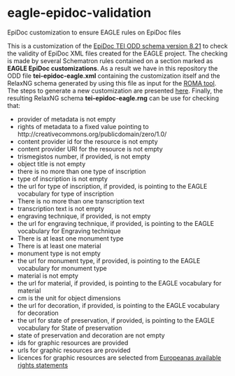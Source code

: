 # eagle-epidoc-validation
EpiDoc customization to ensure EAGLE rules on EpiDoc files

This is a customization of the <a href="http://svn.code.sf.net/p/epidoc/code/trunk/schema/tei-epidoc-full.xml">EpiDoc TEI ODD schema version 8.21</a> to check the validity of EpiDoc XML files created for the EAGLE project. The checking is made by several Schematron rules contained on a section marked as <b>EAGLE EpiDoc customizations</b>. As a result we have in this repository the ODD file <b>tei-epidoc-eagle.xml</b> containing the customization itself and the RelaxNG schema generated by using this file as input for the <a href="http://www.tei-c.org/Roma/">ROMA tool</a>. The steps to generate a new customization are presented <a href="http://sourceforge.net/p/epidoc/wiki/Schema/">here</a>. Finally, the resulting RelaxNG schema <b>tei-epidoc-eagle.rng</b> can be use for checking that:

<ul>
  <li>provider of metadata is not empty</li>
  <li>rights of metadata to a fixed value pointing to http://creativecommons.org/publicdomain/zero/1.0/</li>
  <li>content provider id for the resource is not empty</li>
  <li>content provider URI for the resource is not empty</li>
  <li>trismegistos number, if provided, is not empty</li>
  <li>object title is not empty</li>
  <li>there is no more than one type of inscription</li>
  <li>type of inscription is not empty</li>
  <li>the url for type of inscription, if provided, is pointing to the EAGLE vocabulary for type of inscription</li>
  <li>There is no more than one transcription text</li>
  <li>transcription text is not empty</li>
  <li>engraving technique, if provided, is not empty</li>
  <li>the url for engraving technique, if provided, is pointing to the EAGLE vocabulary for Engraving technique</li>
  <li>There is at least one monument type</li>
  <li>There is at least one material</li>
  <li>monument type is not empty</li>
  <li>the url for monument type, if provided, is pointing to the EAGLE vocabulary for monument type</li>
  <li>material is not empty</li>
  <li>the url for material, if provided, is pointing to the EAGLE vocabulary for material</li>
  <li>cm is the unit for object dimensions</li>
  <li>the url for decoration, if provided, is pointing to the EAGLE vocabulary for decoration</li>
  <li>the url for state of preservation, if provided, is pointing to the EAGLE vocabulary for State of preservation</li>
  <li>state of preservation and decoration are not empty</li>
  <li>ids for graphic resources are provided</li>
  <li>urls for graphic resources are provided</li>
  <li>licences for graphic resources are selected from <a href="http://pro.europeana.eu/page/available-rights-statements" target="_new">Europeanas available rights statements</a></li>
</ul>
